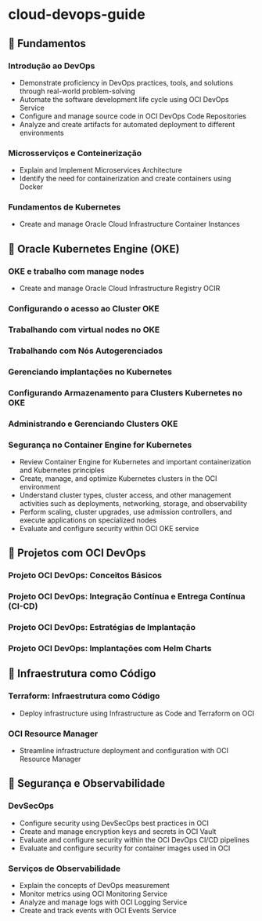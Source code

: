 # cloud-devops-guide

## 🔹 Fundamentos
### Introdução ao DevOps
- Demonstrate proficiency in DevOps practices, tools, and solutions through real-world problem-solving
- Automate the software development life cycle using OCI DevOps Service
- Configure and manage source code in OCI DevOps Code Repositories
- Analyze and create artifacts for automated deployment to different environments

### Microsserviços e Conteinerização
- Explain and Implement Microservices Architecture
- Identify the need for containerization and create containers using Docker


### Fundamentos de Kubernetes
- Create and manage Oracle Cloud Infrastructure Container Instances

## 🔹 Oracle Kubernetes Engine (OKE)
### OKE e trabalho com manage nodes
- Create and manage Oracle Cloud Infrastructure Registry OCIR
  
### Configurando o acesso ao Cluster OKE
### Trabalhando com virtual nodes no OKE
### Trabalhando com Nós Autogerenciados
### Gerenciando implantações no Kubernetes
### Configurando Armazenamento para Clusters Kubernetes no OKE
### Administrando e Gerenciando Clusters OKE
### Segurança no Container Engine for Kubernetes
- Review Container Engine for Kubernetes and important containerization and Kubernetes principles
- Create, manage, and optimize Kubernetes clusters in the OCI environment
- Understand cluster types, cluster access, and other management activities such as deployments, networking, storage, and observability
- Perform scaling, cluster upgrades, use admission controllers, and execute applications on specialized nodes
- Evaluate and configure security within OCI OKE service

## 🔹 Projetos com OCI DevOps
### Projeto OCI DevOps: Conceitos Básicos
### Projeto OCI DevOps: Integração Contínua e Entrega Contínua (CI-CD)
### Projeto OCI DevOps: Estratégias de Implantação
### Projeto OCI DevOps: Implantações com Helm Charts

## 🔹 Infraestrutura como Código
### Terraform: Infraestrutura como Código
- Deploy infrastructure using Infrastructure as Code and Terraform on OCI
  
### OCI Resource Manager
- Streamline infrastructure deployment and configuration with OCI Resource Manager

## 🔹 Segurança e Observabilidade
### DevSecOps
- Configure security using DevSecOps best practices in OCI
- Create and manage encryption keys and secrets in OCI Vault
- Evaluate and configure security within the OCI DevOps CI/CD pipelines
- Evaluate and configure security for container images used in OCI
  
### Serviços de Observabilidade
- Explain the concepts of DevOps measurement
- Monitor metrics using OCI Monitoring Service
- Analyze and manage logs with OCI Logging Service
- Create and track events with OCI Events Service

